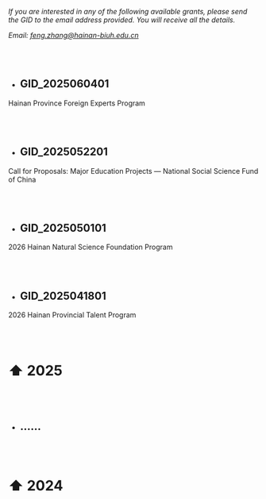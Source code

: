 <br><br>

*If you are interested in any of the following available grants, please send the GID to the email address provided. You will receive all the details.*

*Email: feng.zhang@hainan-biuh.edu.cn*

<br><br>

- ## GID_2025060401

Hainan Province Foreign Experts Program
  
<br><br>

- ## GID_2025052201

Call for Proposals: Major Education Projects — National Social Science Fund of China

<br><br>

- ## GID_2025050101

2026 Hainan Natural Science Foundation Program

<br><br>

- ## GID_2025041801

2026 Hainan Provincial Talent Program

<br><br>

# ⬆ 2025

<br><br>

- ## ......
<br><br>

# ⬆ 2024
